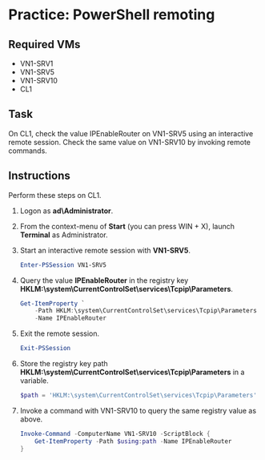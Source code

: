 # Practice: PowerShell remoting

## Required VMs

* VN1-SRV1
* VN1-SRV5
* VN1-SRV10
* CL1

## Task

On CL1, check the value IPEnableRouter on VN1-SRV5 using an interactive remote session. Check the same value on VN1-SRV10 by invoking remote commands.

## Instructions

Perform these steps on CL1.

1. Logon as **ad\Administrator**.
1. From the context-menu of **Start** (you can press WIN + X), launch **Terminal** as Administrator.
1. Start an interactive remote session with **VN1-SRV5**.

    ````powershell
    Enter-PSSession VN1-SRV5
    ````

1. Query the value **IPEnableRouter** in the registry key **HKLM:\system\CurrentControlSet\services\Tcpip\Parameters**.

    ````powershell
    Get-ItemProperty `
        -Path HKLM:\system\CurrentControlSet\services\Tcpip\Parameters `
        -Name IPEnableRouter
    ````

1. Exit the remote session.

    ````powershell
    Exit-PSSession
    ````

1. Store the registry key path **HKLM:\system\CurrentControlSet\services\Tcpip\Parameters** in a variable.

    ````powershell
    $path = 'HKLM:\system\CurrentControlSet\services\Tcpip\Parameters'
    ````

1. Invoke a command with VN1-SRV10 to query the same registry value as above.

    ````powershell
    Invoke-Command -ComputerName VN1-SRV10 -ScriptBlock {
        Get-ItemProperty -Path $using:path -Name IPEnableRouter
    }
    ````
